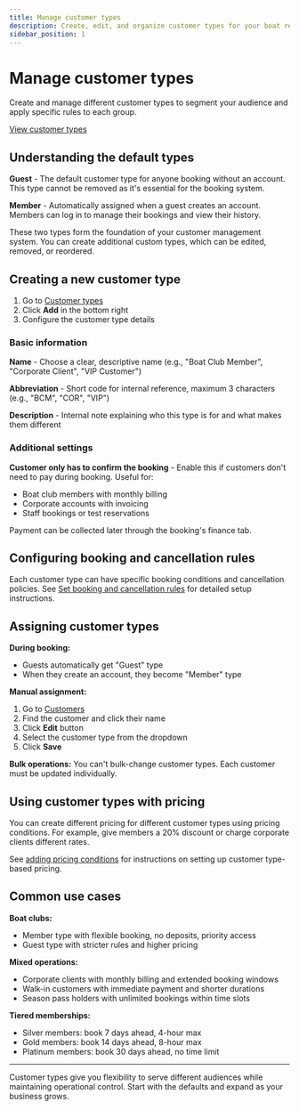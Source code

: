 ```yaml
---
title: Manage customer types
description: Create, edit, and organize customer types for your boat rental business
sidebar_position: 1
---
```


# Manage customer types

Create and manage different customer types to segment your audience and apply specific rules to each group.

<div class="button-container">
  <a href="https://dashboard.letsbook.app/customer-types" class="button button--primary" target="_blank" rel="noopener noreferrer">View customer types</a>
</div>

## Understanding the default types

**Guest** - The default customer type for anyone booking without an account. This type cannot be removed as it's essential for the booking system.

**Member** - Automatically assigned when a guest creates an account. Members can log in to manage their bookings and view their history.

These two types form the foundation of your customer management system. You can create additional custom types, which can be edited, removed, or reordered.

## Creating a new customer type

1. Go to [Customer types](https://dashboard.letsbook.app/customer-types)
2. Click **Add** in the bottom right
3. Configure the customer type details

### Basic information

**Name** - Choose a clear, descriptive name (e.g., "Boat Club Member", "Corporate Client", "VIP Customer")

**Abbreviation** - Short code for internal reference, maximum 3 characters (e.g., "BCM", "COR", "VIP")

**Description** - Internal note explaining who this type is for and what makes them different

### Additional settings

**Customer only has to confirm the booking** - Enable this if customers don't need to pay during booking. Useful for:
- Boat club members with monthly billing
- Corporate accounts with invoicing
- Staff bookings or test reservations

Payment can be collected later through the booking's finance tab.

## Configuring booking and cancellation rules

Each customer type can have specific booking conditions and cancellation policies. See [Set booking and cancellation rules](booking-cancellation-rules) for detailed setup instructions.

## Assigning customer types

**During booking:**
- Guests automatically get "Guest" type
- When they create an account, they become "Member" type

**Manual assignment:**
1. Go to [Customers](https://dashboard.letsbook.app/customers)
2. Find the customer and click their name
3. Click **Edit** button
4. Select the customer type from the dropdown
5. Click **Save**

**Bulk operations:**
You can't bulk-change customer types. Each customer must be updated individually.

## Using customer types with pricing

You can create different pricing for different customer types using pricing conditions. For example, give members a 20% discount or charge corporate clients different rates.

See [adding pricing conditions](../rental-setups/pricing/flexible-pricing#adding-pricing-conditions) for instructions on setting up customer type-based pricing.

## Common use cases

**Boat clubs:**
- Member type with flexible booking, no deposits, priority access
- Guest type with stricter rules and higher pricing

**Mixed operations:**
- Corporate clients with monthly billing and extended booking windows
- Walk-in customers with immediate payment and shorter durations
- Season pass holders with unlimited bookings within time slots

**Tiered memberships:**
- Silver members: book 7 days ahead, 4-hour max
- Gold members: book 14 days ahead, 8-hour max
- Platinum members: book 30 days ahead, no time limit

---

Customer types give you flexibility to serve different audiences while maintaining operational control. Start with the defaults and expand as your business grows.
